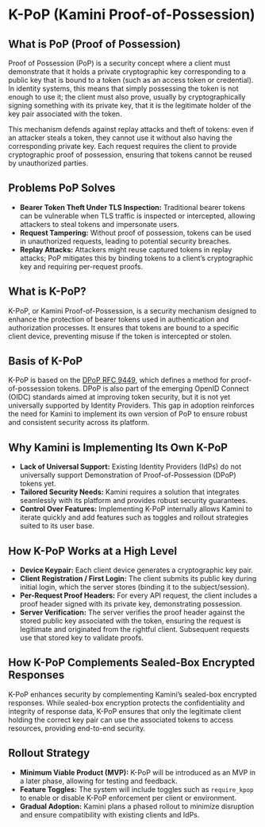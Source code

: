 # K-PoP (Kamini Proof-of-Possession)


## What is PoP (Proof of Possession)

Proof of Possession (PoP) is a security concept where a client must demonstrate that it holds a private cryptographic key corresponding to a public key that is bound to a token (such as an access token or credential). In identity systems, this means that simply possessing the token is not enough to use it; the client must also prove, usually by cryptographically signing something with its private key, that it is the legitimate holder of the key pair associated with the token.

This mechanism defends against replay attacks and theft of tokens: even if an attacker steals a token, they cannot use it without also having the corresponding private key. Each request requires the client to provide cryptographic proof of possession, ensuring that tokens cannot be reused by unauthorized parties.

## Problems PoP Solves

- **Bearer Token Theft Under TLS Inspection:** Traditional bearer tokens can be vulnerable when TLS traffic is inspected or intercepted, allowing attackers to steal tokens and impersonate users.
- **Request Tampering:** Without proof of possession, tokens can be used in unauthorized requests, leading to potential security breaches.
- **Replay Attacks:** Attackers might reuse captured tokens in replay attacks; PoP mitigates this by binding tokens to a client’s cryptographic key and requiring per-request proofs.

## What is K-PoP?

K-PoP, or Kamini Proof-of-Possession, is a security mechanism designed to enhance the protection of bearer tokens used in authentication and authorization processes. It ensures that tokens are bound to a specific client device, preventing misuse if the token is intercepted or stolen.

## Basis of K-PoP

K-PoP is based on the [DPoP RFC 9449](https://datatracker.ietf.org/doc/html/rfc9449), which defines a method for proof-of-possession tokens. DPoP is also part of the emerging OpenID Connect (OIDC) standards aimed at improving token security, but it is not yet universally supported by Identity Providers. This gap in adoption reinforces the need for Kamini to implement its own version of PoP to ensure robust and consistent security across its platform.

## Why Kamini is Implementing Its Own K-PoP

- **Lack of Universal Support:** Existing Identity Providers (IdPs) do not universally support Demonstration of Proof-of-Possession (DPoP) tokens yet.
- **Tailored Security Needs:** Kamini requires a solution that integrates seamlessly with its platform and provides robust security guarantees.
- **Control Over Features:** Implementing K-PoP internally allows Kamini to iterate quickly and add features such as toggles and rollout strategies suited to its user base.

## How K-PoP Works at a High Level

- **Device Keypair:** Each client device generates a cryptographic key pair.
- **Client Registration / First Login:** The client submits its public key during initial login, which the server stores (binding it to the subject/session).
- **Per-Request Proof Headers:** For every API request, the client includes a proof header signed with its private key, demonstrating possession.
- **Server Verification:** The server verifies the proof header against the stored public key associated with the token, ensuring the request is legitimate and originated from the rightful client. Subsequent requests use that stored key to validate proofs.

## How K-PoP Complements Sealed-Box Encrypted Responses

K-PoP enhances security by complementing Kamini’s sealed-box encrypted responses. While sealed-box encryption protects the confidentiality and integrity of response data, K-PoP ensures that only the legitimate client holding the correct key pair can use the associated tokens to access resources, providing end-to-end security.

## Rollout Strategy

- **Minimum Viable Product (MVP):** K-PoP will be introduced as an MVP in a later phase, allowing for testing and feedback.
- **Feature Toggles:** The system will include toggles such as `require_kpop` to enable or disable K-PoP enforcement per client or environment.
- **Gradual Adoption:** Kamini plans a phased rollout to minimize disruption and ensure compatibility with existing clients and IdPs.
